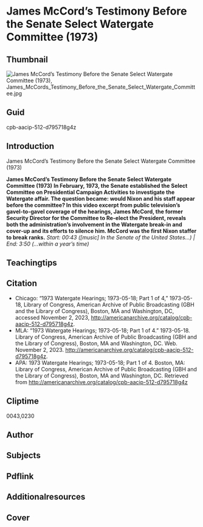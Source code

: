 # James McCord’s Testimony Before the Senate Select Watergate Committee (1973)

## Thumbnail

![James McCord’s Testimony Before the Senate Select Watergate Committee (1973), James_McCords_Testimony_Before_the_Senate_Select_Watergate_Committee.jpg](https://s3.amazonaws.com/americanarchive.org/primary_source_sets/James_McCords_Testimony_Before_the_Senate_Select_Watergate_Committee.jpg "James_McCord’s_Testimony_Before_the_Senate_Select_Watergate_Committee_(1973)")

## Guid
cpb-aacip-512-d795718g4z

## Introduction

James McCord’s Testimony Before the Senate Select Watergate Committee (1973)

<b> James McCord’s Testimony Before the Senate Select Watergate Committee (1973)</b>
<b> In February, 1973, the Senate established the Select Committee on Presidential Campaign Activities to investigate the Watergate affair. The question became: would Nixon and his staff appear before the committee? In this video excerpt from public television’s gavel-to-gavel coverage of the hearings, James McCord, the former Security Director for the Committee to Re-elect the President, reveals both the administration’s involvement in the Watergate break-in and cover-up and its efforts to silence him. McCord was the first Nixon staffer to break ranks.</b>
<i> Start: 00:43 ([music] In the Senate of the United States…) | End: 3:50 (...within a year’s time)</i>

## Teachingtips

## Citation



- Chicago: “1973 Watergate Hearings; 1973-05-18; Part 1 of 4,” 1973-05-18, Library of Congress, American Archive of Public Broadcasting (GBH and the Library of Congress), Boston, MA and Washington, DC, accessed November 2, 2023, http://americanarchive.org/catalog/cpb-aacip-512-d795718g4z.
- MLA: “1973 Watergate Hearings; 1973-05-18; Part 1 of 4.” 1973-05-18. Library of Congress, American Archive of Public Broadcasting (GBH and the Library of Congress), Boston, MA and Washington, DC. Web. November 2, 2023. <http://americanarchive.org/catalog/cpb-aacip-512-d795718g4z>.
- APA: 1973 Watergate Hearings; 1973-05-18; Part 1 of 4. Boston, MA: Library of Congress, American Archive of Public Broadcasting (GBH and the Library of Congress), Boston, MA and Washington, DC. Retrieved from http://americanarchive.org/catalog/cpb-aacip-512-d795718g4z


## Cliptime

0043,0230

## Author
## Subjects
## Pdflink
## Additionalresources
## Cover

#
